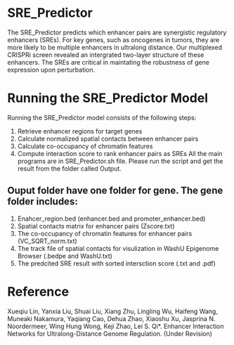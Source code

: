 # SRE_Predictor
The SRE_Predictor predicts which enhancer pairs are synergistic regulatory enhancers (SREs). For key genes, such as oncogenes in tumors, they are more likely to be multiple enhancers in ultralong distance. Our multiplexed CRISPRi screen revealed an intergrated two-layer structure of these enhancers. The SREs are critical in maintating the robustness of gene expression upon perturbation. 


# Running the SRE_Predictor Model
Running the SRE_Predictor model consists of the following steps:
  1. Retrieve enhancer regions for target genes
  2. Calculate normalized spatial contacts between enhancer pairs 
  3. Calculate co-occupancy of chromatin features
  4. Compute interaction score to rank enhancer pairs as SREs
All the main programs are in SRE_Predictor.sh file. Please run the script and get the result from the folder called Output.

## Ouput folder have one folder for gene. The gene folder includes:
1. Enahcer_region.bed (enhancer.bed and promoter_enhancer.bed)
2. Spatial contacts matrix for enhancer pairs (Zscore.txt)
3. The co-occupancy of chromatin features for enhancer pairs (VC_SQRT_norm.txt)
4. The track file of spatial contacts for visulization in WashU Epigenome Browser (.bedpe and WashU.txt)
5. The predcited SRE result with sorted intersction score (.txt and .pdf)

# Reference
Xueqiu Lin, Yanxia Liu, Shuai Liu, Xiang Zhu, Lingling Wu, Haifeng Wang, Muneaki Nakamura, 
Yaqiang Cao, Dehua Zhao, Xiaoshu Xu, Jasprina N. Noordermeer, Wing Hung Wong, Keji Zhao, Lei S. Qi*. Enhancer Interaction Networks for Ultralong-Distance Genome Regulation. (Under Revision)


